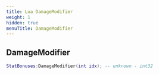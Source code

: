 ```yaml
---
title: Lua DamageModifier
weight: 1
hidden: true
menuTitle: DamageModifier
---
```

## DamageModifier
```lua
StatBonuses:DamageModifier(int idx); -- unknown - int32
```